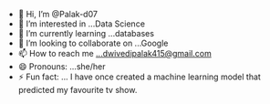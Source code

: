 - 👋 Hi, I’m @Palak-d07
- 👀 I’m interested in ...Data Science
- 🌱 I’m currently learning ...databases
- 💞️ I’m looking to collaborate on ...Google
- 📫 How to reach me ...dwivedipalak415@gmail.com
- 😄 Pronouns: ...she/her
- ⚡ Fun fact: ... I have once created a machine learning model that predicted my favourite tv show.

<!---
Palak-d07/Palak-d07 is a ✨ special ✨ repository because its `README.md` (this file) appears on your GitHub profile.
You can click the Preview link to take a look at your changes.
--->
